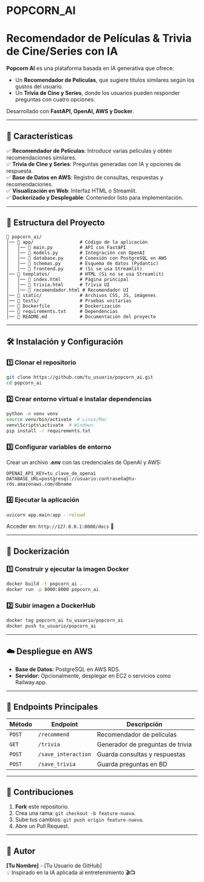 # POPCORN_AI
# Recomendador de Películas & Trivia de Cine/Series con IA

**Popcorn AI** es una plataforma basada en IA generativa que ofrece:
- Un **Recomendador de Películas**, que sugiere títulos similares según los gustos del usuario.
- Un **Trivia de Cine y Series**, donde los usuarios pueden responder preguntas con cuatro opciones.

Desarrollado con **FastAPI, OpenAI, AWS y Docker**.

---

## 🚀 Características
✅ **Recomendador de Películas**: Introduce varias películas y obtén recomendaciones similares.  
✅ **Trivia de Cine y Series**: Preguntas generadas con IA y opciones de respuesta.  
✅ **Base de Datos en AWS**: Registro de consultas, respuestas y recomendaciones.  
✅ **Visualización en Web**: Interfaz HTML o Streamlit.  
✅ **Dockerizado y Desplegable**: Contenedor listo para implementación.  

---

## 📂 Estructura del Proyecto
```
📁 popcorn_ai/
│── 📁 app/                 # Código de la aplicación
│   │── 📄 main.py          # API con FastAPI
│   │── 📄 models.py        # Integración con OpenAI
│   │── 📄 database.py      # Conexión con PostgreSQL en AWS
│   │── 📄 schemas.py       # Esquema de datos (Pydantic)
│   │── 📄 frontend.py      # (Si se usa Streamlit)
│── 📁 templates/           # HTML (Si no se usa Streamlit)
│   │── 📄 index.html       # Página principal
│   │── 📄 trivia.html      # Trivia UI
│   │── 📄 recomendador.html # Recomendador UI
│── 📁 static/              # Archivos CSS, JS, imágenes
│── 📁 tests/               # Pruebas unitarias
│── 📄 Dockerfile           # Dockerización
│── 📄 requirements.txt     # Dependencias
│── 📄 README.md            # Documentación del proyecto
```

---

## 🛠 Instalación y Configuración
### 1️⃣ Clonar el repositorio
```bash
git clone https://github.com/tu_usuario/popcorn_ai.git
cd popcorn_ai
```

### 2️⃣ Crear entorno virtual e instalar dependencias
```bash
python -m venv venv
source venv/bin/activate  # Linux/Mac
venv\Scripts\activate  # Windows
pip install -r requirements.txt
```

### 3️⃣ Configurar variables de entorno
Crear un archivo **.env** con las credenciales de OpenAI y AWS:
```env
OPENAI_API_KEY=tu_clave_de_openai
DATABASE_URL=postgresql://usuario:contraseña@tu-rds.amazonaws.com/dbname
```

### 4️⃣ Ejecutar la aplicación
```bash
uvicorn app.main:app --reload
```
Acceder en: `http://127.0.0.1:8000/docs` 📜

---

## 🐳 Dockerización
### 1️⃣ Construir y ejecutar la imagen Docker
```bash
docker build -t popcorn_ai .
docker run -p 8000:8000 popcorn_ai
```

### 2️⃣ Subir imagen a DockerHub
```bash
docker tag popcorn_ai tu_usuario/popcorn_ai
docker push tu_usuario/popcorn_ai
```

---

## ☁️ Despliegue en AWS
- **Base de Datos:** PostgreSQL en AWS RDS.
- **Servidor:** Opcionalmente, desplegar en EC2 o servicios como Railway.app.

---

## 📜 Endpoints Principales
| Método | Endpoint        | Descripción |
|---------|----------------|-------------|
| `POST`  | `/recommend`   | Recomendador de películas |
| `GET`   | `/trivia`      | Generador de preguntas de trivia |
| `POST`  | `/save_interaction` | Guarda consultas y respuestas |
| `POST`  | `/save_trivia` | Guarda preguntas en BD |

---

## 📝 Contribuciones
1. **Fork** este repositorio.
2. Crea una rama: `git checkout -b feature-nueva`.
3. Sube tus cambios: `git push origin feature-nueva`.
4. Abre un Pull Request.

---

## 📌 Autor
**[Tu Nombre]** - [Tu Usuario de GitHub]  
💡 Inspirado en la IA aplicada al entretenimiento 🎬📺

